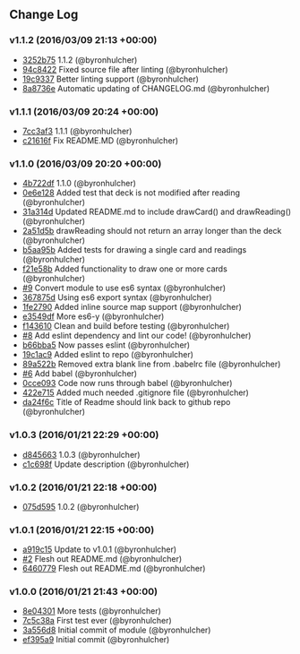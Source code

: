 ## Change Log

### v1.1.2 (2016/03/09 21:13 +00:00)
- [3252b75](https://github.com/byronhulcher/tarot-deck/commit/3252b75d7a8639196d588e4b7e33153114f58252) 1.1.2 (@byronhulcher)
- [94c8422](https://github.com/byronhulcher/tarot-deck/commit/94c8422277c112b583b76beb227ede987d2f4d6d) Fixed source file after linting (@byronhulcher)
- [19c9337](https://github.com/byronhulcher/tarot-deck/commit/19c933730e90f5aad63e3c6ed885e352fc7c5d37) Better linting support (@byronhulcher)
- [8a8736e](https://github.com/byronhulcher/tarot-deck/commit/8a8736e5cc3521ae741c5bb4ad4c98f40649f0e6) Automatic updating of CHANGELOG.md (@byronhulcher)

### v1.1.1 (2016/03/09 20:24 +00:00)
- [7cc3af3](https://github.com/byronhulcher/tarot-deck/commit/7cc3af36a828048e2a97ec29f210c0d907011cd0) 1.1.1 (@byronhulcher)
- [c21616f](https://github.com/byronhulcher/tarot-deck/commit/c21616fb553a5cc6f8a331d656909c34b6ac99ed) Fix README.MD (@byronhulcher)

### v1.1.0 (2016/03/09 20:20 +00:00)
- [4b722df](https://github.com/byronhulcher/tarot-deck/commit/4b722dfbc866e8b4287569128601877578570ad8) 1.1.0 (@byronhulcher)
- [0e6e128](https://github.com/byronhulcher/tarot-deck/commit/0e6e12841106a95fabf67e786e6a292cca9a8c86) Added test that deck is not modified after reading (@byronhulcher)
- [31a314d](https://github.com/byronhulcher/tarot-deck/commit/31a314d02fff9bf0e0741d53944bdc70dfd331b4) Updated README.md to include drawCard() and drawReading() (@byronhulcher)
- [2a51d5b](https://github.com/byronhulcher/tarot-deck/commit/2a51d5b184269a170156f0fe5494ac456e8fa91c) drawReading should not return an array longer than the deck (@byronhulcher)
- [b5aa95b](https://github.com/byronhulcher/tarot-deck/commit/b5aa95ba27f405faa227c18da7f04f5272ea565c) Added tests for drawing a single card and readings (@byronhulcher)
- [f21e58b](https://github.com/byronhulcher/tarot-deck/commit/f21e58b3547a9dcb0d385c8bada29283cff427a2) Added functionality to draw one or more cards (@byronhulcher)
- [#9](https://github.com/byronhulcher/tarot-deck/pull/9) Convert module to use es6 syntax (@byronhulcher)
- [367875d](https://github.com/byronhulcher/tarot-deck/commit/367875d47c5342f4a1da4c3e4a8749aa37137772) Using es6 export syntax (@byronhulcher)
- [1fe2790](https://github.com/byronhulcher/tarot-deck/commit/1fe2790e1485f4e06e3ff4bd2a717feaa82cb77a) Added inline source map support (@byronhulcher)
- [e3549df](https://github.com/byronhulcher/tarot-deck/commit/e3549df1a3c9836abb8d454574abc242bca0a771) More es6-y (@byronhulcher)
- [f143610](https://github.com/byronhulcher/tarot-deck/commit/f143610f4ddaab7eda20bbe78fdf2d3858124487) Clean and build before testing (@byronhulcher)
- [#8](https://github.com/byronhulcher/tarot-deck/pull/8) Add eslint dependency and lint our code! (@byronhulcher)
- [b66bba5](https://github.com/byronhulcher/tarot-deck/commit/b66bba5ef2172fe6bb287db0acf2c370123f037a) Now passes eslint (@byronhulcher)
- [19c1ac9](https://github.com/byronhulcher/tarot-deck/commit/19c1ac9f626d011953b5d0cd39981f66e0637d38) Added eslint to repo (@byronhulcher)
- [89a522b](https://github.com/byronhulcher/tarot-deck/commit/89a522bc2630f7d6398bb8c42c796c788c13c3fe) Removed extra blank line from .babelrc file (@byronhulcher)
- [#6](https://github.com/byronhulcher/tarot-deck/pull/6) Add babel (@byronhulcher)
- [0cce093](https://github.com/byronhulcher/tarot-deck/commit/0cce0932d516989bb7ce203689ed661122e00905) Code now runs through babel (@byronhulcher)
- [422e715](https://github.com/byronhulcher/tarot-deck/commit/422e715baa0bec839eefa80cc3194a78ad151c01) Added much needed .gitignore file (@byronhulcher)
- [da24f6c](https://github.com/byronhulcher/tarot-deck/commit/da24f6ccdf3494ebe09f385ad4f53fef680deb01) Title of Readme should link back to github repo (@byronhulcher)

### v1.0.3 (2016/01/21 22:29 +00:00)
- [d845663](https://github.com/byronhulcher/tarot-deck/commit/d84566344d54fe91e54863d20d4867e0f3797d27) 1.0.3 (@byronhulcher)
- [c1c698f](https://github.com/byronhulcher/tarot-deck/commit/c1c698fce7500c94768a2edda11feb65e373fa06) Update description (@byronhulcher)

### v1.0.2 (2016/01/21 22:18 +00:00)
- [075d595](https://github.com/byronhulcher/tarot-deck/commit/075d59527beabad4810e9246f408bb15a67bb72d) 1.0.2 (@byronhulcher)

### v1.0.1 (2016/01/21 22:15 +00:00)
- [a919c15](https://github.com/byronhulcher/tarot-deck/commit/a919c15be14b28967063979bd8faa254cae38fd6) Update to v1.0.1 (@byronhulcher)
- [#2](https://github.com/byronhulcher/tarot-deck/pull/2) Flesh out README.md (@byronhulcher)
- [6460779](https://github.com/byronhulcher/tarot-deck/commit/64607791110c0609c49e761f59eebfaca6bb998f) Flesh out README.md (@byronhulcher)

### v1.0.0 (2016/01/21 21:43 +00:00)
- [8e04301](https://github.com/byronhulcher/tarot-deck/commit/8e04301e49108bbb68894cd185e5ede8ff14e6b5) More tests (@byronhulcher)
- [7c5c38a](https://github.com/byronhulcher/tarot-deck/commit/7c5c38a1ee414a351faeb6e854f932d7f83886ce) First test ever (@byronhulcher)
- [3a556d8](https://github.com/byronhulcher/tarot-deck/commit/3a556d85a4817e9659ffcae885b824ae15cb7c94) Initial commit of module (@byronhulcher)
- [ef395a9](https://github.com/byronhulcher/tarot-deck/commit/ef395a9e24776254b9354fe7d32d03ac34cf16e9) Initial commit (@byronhulcher)